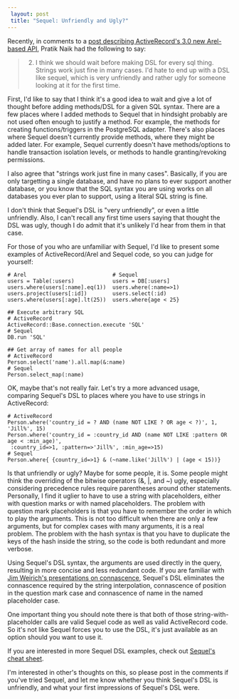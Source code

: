 ```yaml
---
 layout: post
 title: "Sequel: Unfriendly and Ugly?"
---
```


Recently, in comments to a <a href="http://m.onkey.org/2010/1/22/active-record-query-interface">post describing ActiveRecord's 3.0 new Arel-based API</a>, Pratik Naik had the following to say:

> 2) I think we should wait before making DSL for every sql thing.
> Strings work just fine in many cases. I'd hate to end up with a
> DSL like sequel, which is very unfriendly and rather ugly for
> someone looking at it for the first time.

First, I'd like to say that I think it's a good idea to wait and give a lot of thought before adding methods/DSL for a given SQL syntax.  There are a few places where I added methods to Sequel that in hindsight probably are not used often enough to justify a method. For example, the methods for creating functions/triggers in the PostgreSQL adapter.  There's also places where Sequel doesn't currently provide methods, where they might be added later. For example, Sequel currently doesn't have methods/options to handle transaction isolation levels, or methods to handle granting/revoking permissions.

I also agree that "strings work just fine in many cases".  Basically, if you are only targetting a single database, and have no plans to ever support another database, or you know that the SQL syntax you are using works on all databases you ever plan to support, using a literal SQL string is fine.

I don't think that Sequel's DSL is "very unfriendly", or even a little unfriendly.  Also, I can't recall any first time users saying that thought the DSL was ugly, though I do admit that it's unlikely I'd hear from them in that case.

For those of you who are unfamiliar with Sequel, I'd like to present some examples of ActiveRecord/Arel and Sequel code, so you can judge for yourself:

    # Arel                           # Sequel
    users = Table(:users)            users = DB[:users]                                                              
    users.where(users[:name].eq(1))  users.where(:name=>1)
    users.project(users[:id])        users.select(:id)
    users.where(users[:age].lt(25))  users.where{age < 25}
    
    ## Execute arbitrary SQL
    # ActiveRecord
    ActiveRecord::Base.connection.execute 'SQL'
    # Sequel
    DB.run 'SQL'

    ## Get array of names for all people
    # ActiveRecord
    Person.select('name').all.map(&:name)
    # Sequel
    Person.select_map(:name)

OK, maybe that's not really fair.  Let's try a more advanced usage, comparing Sequel's DSL to places where you have to use strings in ActiveRecord:

    # ActiveRecord
    Person.where('country_id = ? AND (name NOT LIKE ? OR age < ?)', 1, 'Jill%', 15)
    Person.where('country_id = :country_id AND (name NOT LIKE :pattern OR age < :min_age)',
     :country_id=>1, :pattern=>'Jill%', :min_age=>15)
    # Sequel
    Person.where{ {country_id=>1} & (~name.like('Jill%') | (age < 15))}

Is that unfriendly or ugly? Maybe for some people, it is.  Some people might think the overriding of the bitwise operators (&, |, and ~) ugly, especially considering precedence rules require parentheses around other statements.  Personally, I find it uglier to have to use a string with placeholders, either with question marks or with named placeholders.  The problem with question mark placeholders is that you have to remember the order in which to play the arguments.  This is not too difficult when there are only a few arguments, but for complex cases with many arguments, it is a real problem.  The problem with the hash syntax is that you have to duplicate the keys of the hash inside the string, so the code is both redundant and more verbose.

Using Sequel's DSL syntax, the arguments are used directly in the query, resulting in more concise and less redundant code.  If you are familiar with <a href="http://mwrc2009.confreaks.com/14-mar-2009-18-10-the-building-blocks-of-modularity-jim-weirich.html">Jim Weirich's presentations on connascence</a>, Sequel's DSL eliminates the connascence required by the string interpolation, connascence of position in the question mark case and connascence of name in the named placeholder case.

One important thing you should note there is that both of those string-with-placeholder calls are valid Sequel code as well as valid ActiveRecord code.  So it's not like Sequel forces you to use the DSL, it's just available as an option should you want to use it.

If you are interested in more Sequel DSL examples, check out <a href="/rdoc/files/doc/cheat_sheet_rdoc.html">Sequel's cheat sheet</a>.

I'm interested in other's thoughts on this, so please post in the comments if you've tried Sequel, and let me know whether you think Sequel's DSL is unfriendly, and what your first impressions of Sequel's DSL were.

